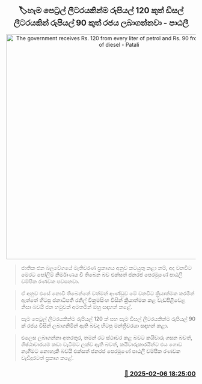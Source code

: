 <p align='center'><b><h2 align='center' title='The government receives Rs. 120 from every liter of petrol and Rs. 90 from every liter of diesel - Patali'>🏷හැ​ම පෙට්‍රල් ලීටරයකින්ම රුපියල් 120 කුත් ඩීසල් ලීටරයකින් රුපියල් 90 කුත් රජය ලබාගන්නවා - පාඨලී</h2></b></p>
<p align='center'><img src='https://helakuru.sgp1.cdn.digitaloceanspaces.com/esana/images/lib/patali-champika-2025.jpg' width='600' alt='The government receives Rs. 120 from every liter of petrol and Rs. 90 from every liter of diesel - Patali'></p>

> ජාතික ජන බලවේගයේ මැතිවරණ ප්‍රකාශය අනුව කටයුතු කළා නම්, අද වනවිට මෙරට පෝලිම් නිර්මාණය වී තිබෙ​න බව එක්සත් ජනරජ පෙරමුණේ පාඨලී චම්පික රණවක පවසනවා.

> ඒ අනුව එසේ නොවී තිබෙන්නේ වත්මන් ආණ්ඩුව මේ වනවිට ක්‍රියාත්මක කරමින් ඇත්තේ හිටපු ජනාධිපති රනිල් වික්‍රමසිංහ විසින් ක්‍රියාත්මක කළ වැඩපිළිවෙළ නිසා බවයි ජන හමුවක් අමතමින් ඔහු සඳහන් කළේ.

> සෑම පෙට්‍රල් ලීටරයකින්ම රුපියල් 120 ක් සහ සෑම ඩීසල් ලීටරයකින්ම රුපියල් 90 ක් රජය විසින් ලබාගනිමින් ඇති බවද හිටපු මන්ත්‍රීවරයා සඳහන් කළා.

> එලෙස ලබාගන්නා අතරතුර, තමන් රට ස්ථාවර කළ බවට කයිවාරු ගසන බවත්, ශිෂ්ඨාචාරයම කඩා වැටීමට ලක්ව ඇති බවත්, කයිවාරුකාරයින්ට එය ගොඩ නැගීමට නොහැකි බවයි එක්සත් ජනරජ පෙරමුණේ පාඨලී චම්පික රණවක වැඩිදුරටත් ප්‍රකාශ කළේ. 



<h3 align='right'><a href='https://www.helakuru.lk/esana/p/107231/'>📅 2025-02-06 18:25:00</a></h3>

